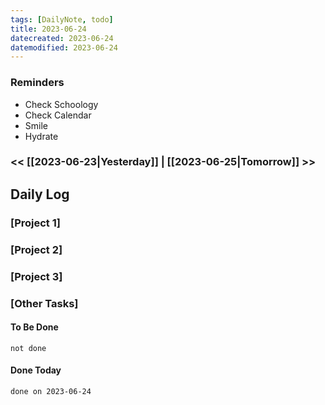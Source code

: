 ```yaml
---
tags: [DailyNote, todo]
title: 2023-06-24
datecreated: 2023-06-24
datemodified: 2023-06-24
---
```


### Reminders
- Check Schoology
- Check Calendar
- Smile
- Hydrate

### << [[2023-06-23|Yesterday]] | [[2023-06-25|Tomorrow]] >>

## Daily Log

### [Project 1]



### [Project 2]



### [Project 3]



### [Other Tasks]

#### To Be Done

```tasks
not done
```

#### Done Today

```tasks
done on 2023-06-24
```